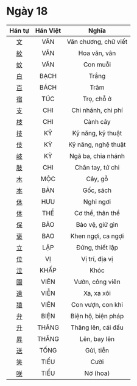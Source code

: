 <link href="styles.css" rel="stylesheet">

# Ngày 18

| Hán tự | Hán Việt | Nghĩa |
| :---: | :---: | :---: |
| [<span class="stroke-order">文</span>](https://www.tiengnhatdongian.com/kanji/giai-nghia-kanji-%E6%96%87) | VĂN | Văn chương, chữ viết |
| [<span class="stroke-order">紋</span>](https://www.tiengnhatdongian.com/kanji/giai-nghia-kanji-%E7%B4%8B) | VĂN | Hoa văn, vân |
| [<span class="stroke-order">蚊</span>](https://www.tiengnhatdongian.com/kanji/giai-nghia-kanji-%E8%9A%8A) | VĂN | Con muỗi |
| [<span class="stroke-order">白</span>](https://www.tiengnhatdongian.com/kanji/giai-nghia-kanji-%E7%99%BD) | BẠCH | Trắng |
| [<span class="stroke-order">百</span>](https://www.tiengnhatdongian.com/kanji/giai-nghia-kanji-%E7%99%BE) | BÁCH | Trăm |
| [<span class="stroke-order">宿</span>](https://www.tiengnhatdongian.com/kanji/giai-nghia-kanji-%E5%AE%BF) | TÚC | Trọ, chỗ ở |
| [<span class="stroke-order">支</span>](https://www.tiengnhatdongian.com/kanji/giai-nghia-kanji-%E6%94%AF) | CHI | Chi nhánh, chi phí |
| [<span class="stroke-order">枝</span>](https://www.tiengnhatdongian.com/kanji/giai-nghia-kanji-%E6%9E%9D) | CHI | Cành cây |
| [<span class="stroke-order">技</span>](https://www.tiengnhatdongian.com/kanji/giai-nghia-kanji-%E6%8A%80) | KỸ | Kỹ năng, kỹ thuật |
| [<span class="stroke-order">伎</span>](https://www.tiengnhatdongian.com/kanji/giai-nghia-kanji-%E4%BC%8E) | KỸ | Kỹ năng, nghệ thuật |
| [<span class="stroke-order">岐</span>](https://www.tiengnhatdongian.com/kanji/giai-nghia-kanji-%E5%B2%90) | KỲ | Ngã ba, chia nhánh |
| [<span class="stroke-order">肢</span>](https://www.tiengnhatdongian.com/kanji/giai-nghia-kanji-%E8%82%A2) | CHI | Chân tay, tứ chi |
| [<span class="stroke-order">木</span>](https://www.tiengnhatdongian.com/kanji/giai-nghia-kanji-%E6%9C%A8) | MỘC | Cây, gỗ |
| [<span class="stroke-order">本</span>](https://www.tiengnhatdongian.com/kanji/giai-nghia-kanji-%E6%9C%AC) | BẢN | Gốc, sách |
| [<span class="stroke-order">休</span>](https://www.tiengnhatdongian.com/kanji/giai-nghia-kanji-%E4%BC%91) | HƯU | Nghỉ ngơi |
| [<span class="stroke-order">体</span>](https://www.tiengnhatdongian.com/kanji/giai-nghia-kanji-%E4%BD%93) | THỂ | Cơ thể, thân thể |
| [<span class="stroke-order">保</span>](https://www.tiengnhatdongian.com/kanji/giai-nghia-kanji-%E4%BF%9D) | BẢO | Bảo vệ, giữ gìn |
| [<span class="stroke-order">褒</span>](https://www.tiengnhatdongian.com/kanji/giai-nghia-kanji-%E8%A4%92) | BAO | Khen ngợi, ca ngợi |
| [<span class="stroke-order">立</span>](https://www.tiengnhatdongian.com/kanji/giai-nghia-kanji-%E7%AB%8B) | LẬP | Đứng, thiết lập |
| [<span class="stroke-order">位</span>](https://www.tiengnhatdongian.com/kanji/giai-nghia-kanji-%E4%BD%8D) | VỊ | Vị trí, địa vị |
| [<span class="stroke-order">泣</span>](https://www.tiengnhatdongian.com/kanji/giai-nghia-kanji-%E6%B3%A3) | KHẤP | Khóc |
| [<span class="stroke-order">園</span>](https://www.tiengnhatdongian.com/kanji/giai-nghia-kanji-%E5%9C%92) | VIÊN | Vườn, công viên |
| [<span class="stroke-order">遠</span>](https://www.tiengnhatdongian.com/kanji/giai-nghia-kanji-%E9%81%A0) | VIỄN | Xa, xa xôi |
| [<span class="stroke-order">猿</span>](https://www.tiengnhatdongian.com/kanji/giai-nghia-kanji-%E7%8C%BF) | VIÊN | Con vượn, con khỉ |
| [<span class="stroke-order">弁</span>](https://www.tiengnhatdongian.com/kanji/giai-nghia-kanji-%E5%BC%81) | BIỆN | Biện hộ, biện pháp |
| [<span class="stroke-order">升</span>](https://www.tiengnhatdongian.com/kanji/giai-nghia-kanji-%E5%8D%87) | THĂNG | Thăng lên, cái đấu |
| [<span class="stroke-order">昇</span>](https://www.tiengnhatdongian.com/kanji/giai-nghia-kanji-%E6%98%87) | THĂNG | Lên, bay lên |
| [<span class="stroke-order">送</span>](https://www.tiengnhatdongian.com/kanji/giai-nghia-kanji-%E9%80%81) | TỐNG | Gửi, tiễn |
| [<span class="stroke-order">笑</span>](https://www.tiengnhatdongian.com/kanji/giai-nghia-kanji-%E7%AC%91) | TIẾU | Cười |
| [<span class="stroke-order">咲</span>](https://www.tiengnhatdongian.com/kanji/giai-nghia-kanji-%E5%92%B2) | TIẾU | Nở (hoa) |

